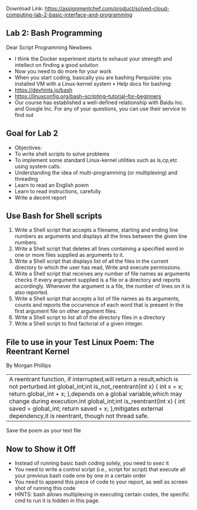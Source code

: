 Download Link: https://assignmentchef.com/product/solved-cloud-computing-lab-2-basic-interface-and-programming
<br>
<h2>Lab 2: Bash Programming</h2>

Dear Script Programming Newbees

<ul>

 <li>I think the Docker experiment starts to exhaust your strength and intellect on finding a good solution</li>

 <li>Now you need to do more for your work</li>

 <li>When you start coding, basically you are bashing Perquisite: you installed VM with a Linux-kernel system • Help docs for bashing:</li>

 <li><a href="https://devhints.io/bash">https://devhints.io/bash</a></li>

 <li><a href="https://linuxconfig.org/bash-scripting-tutorial-for-beginners">https://linuxconfig.org/bash</a><a href="https://linuxconfig.org/bash-scripting-tutorial-for-beginners">–</a><a href="https://linuxconfig.org/bash-scripting-tutorial-for-beginners">scripting</a><a href="https://linuxconfig.org/bash-scripting-tutorial-for-beginners">–</a><a href="https://linuxconfig.org/bash-scripting-tutorial-for-beginners">tutorial</a><a href="https://linuxconfig.org/bash-scripting-tutorial-for-beginners">–</a><a href="https://linuxconfig.org/bash-scripting-tutorial-for-beginners">for</a><a href="https://linuxconfig.org/bash-scripting-tutorial-for-beginners">–</a><a href="https://linuxconfig.org/bash-scripting-tutorial-for-beginners">beginners</a></li>

 <li>Our course has established a well-defined relationship with Baidu Inc. and Google Inc. For any of your questions, you can use their service to find out</li>

</ul>

<h2>Goal for Lab 2</h2>

<ul>

 <li>Objectives:</li>

 <li>To write shell scripts to solve problems</li>

 <li>To implement some standard Linux-kernel utilities such as ls,cp,etc using system calls.</li>

 <li>Understanding the idea of multi-programming (or multiplexing) and threading</li>

 <li>Learn to read an English poem</li>

 <li>Learn to read instructions, carefully</li>

 <li>Write a decent report</li>

</ul>

<h2>Use Bash for Shell scripts</h2>

<ol>

 <li>Write a Shell script that accepts a filename, starting and ending line numbers as arguments and displays all the lines between the given line numbers.</li>

 <li>Write a Shell script that deletes all lines containing a specified word in one or more files supplied as arguments to it.</li>

 <li>Write a Shell script that displays list of all the files in the current directory to which the user has read, Write and execute permissions.</li>

 <li>Write a Shell script that receives any number of file names as arguments checks if every argument supplied is a file or a directory and reports accordingly. Whenever the argument is a file, the number of lines on it is also reported.</li>

 <li>Write a Shell script that accepts a list of file names as its arguments, counts and reports the occurrence of each word that is present in the first argument file on other argument files.</li>

 <li>Write a Shell script to list all of the directory files in a directory</li>

 <li>Write a Shell script to find factorial of a given integer.</li>

</ol>

<h2>File to use in your Test Linux Poem: The Reentrant Kernel</h2>

By Morgan Phillips

<table width="738">

 <tbody>

  <tr>

   <td width="738">A reentrant function, if interrupted,will return a result,which is not perturbed.int global_int;int is_not_reentrant(int x) { int x = x; return global_int + x; },depends on a global variable,which may change during execution.int global_int;int is_reentrant(int x) { int saved = global_int; return saved + x; },mitigates external dependency,it is reentrant, though not thread safe.</td>

  </tr>

 </tbody>

</table>

Save the poem as your text file

<h2>Now to Show it Off</h2>

<ul>

 <li>Instead of running basic bash coding solely, you need to <em>exec </em>it</li>

 <li>You need to write a control script (i.e., script for script) that execute all your previous bash code one by one in a certain order</li>

 <li>You need to append this piece of code to your report, as well as screen shot of running this code</li>

 <li>HINTS: bash allows multiplexing in executing certain codes, the specific cmd to run it is hidden in this page.</li>

</ul>